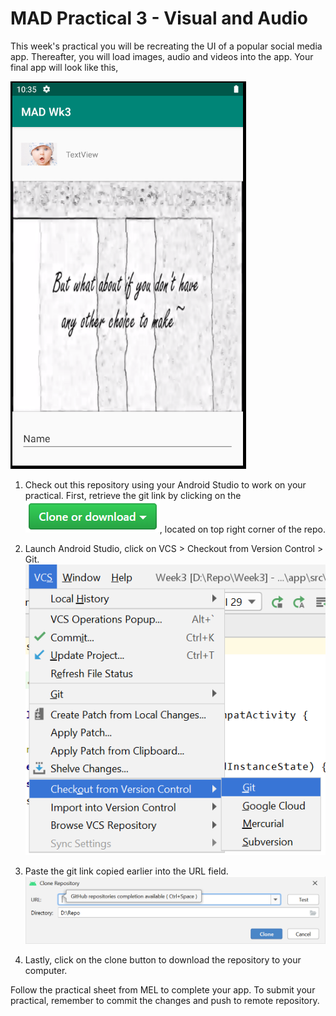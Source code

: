 # MAD Practical 3 - Visual and Audio
This week's practical you will be recreating the UI of a popular social media app. Thereafter, you will load images, audio and videos into the app. Your final app will look like this,

![Instamad](/images/final.png)

1. Check out this repository using your Android Studio to work on your practical. First, retrieve the git link by clicking on the ![Clone or download](/images/clone.PNG), located on top right corner of the repo.

2. Launch Android Studio, click on VCS > Checkout from Version Control > Git.
![Checkout menu](/images/Checkout.png)

3. Paste the git link copied earlier into the URL field.
![Checkout menu](/images/popup.PNG)

4. Lastly, click on the clone button to download the repository to your computer. 

Follow the practical sheet from MEL to complete your app.
To submit your practical, remember to commit the changes and push to remote repository.
